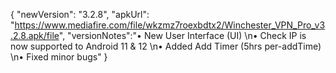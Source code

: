 { "newVersion": "3.2.8", "apkUrl": "https://www.mediafire.com/file/wkzmz7roexbdtx2/Winchester_VPN_Pro_v3.2.8.apk/file", "versionNotes":"• New User Interface (UI) \n• Check IP is now supported to Android 11 & 12 \n• Added Add Timer (5hrs per-addTime) \n• Fixed minor bugs" }
